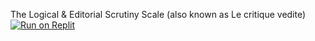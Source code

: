 The Logical & Editorial Scrutiny Scale (also known as Le critique vedite)
[![Run on Replit](https://replit.com/badge/github/YOUR_USERNAME/YOUR_REPO)](https://replit.com/github/YOUR_USERNAME/YOUR_REPO)
